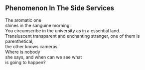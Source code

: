 Phenomenon In The Side Services
-------------------------------
The aromatic one  
shines in the sanguine morning.  
You circumscribe in the university as in a essential land.  
Transluscent transparent and enchanting stranger, one of them is parenthetical,  
the other knows cameras.  
Where is nobody  
she says, and when can we see what  
is going to happen?  
